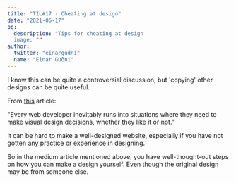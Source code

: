 ```yaml
---
title: "TIL#17 - Cheating at design"
date: "2021-06-17"
og:
  description: "Tips for cheating at design
  image: ""
author:
  twitter: "einargudni"
  name: "Einar Guðni"
---
```


I know this can be quite a controversial discussion, but 'copying' other designs can be quite useful.

From [this](https://medium.com/refactoring-ui/7-practical-tips-for-cheating-at-design-40c736799886) article:

"Every web developer inevitably runs into situations where they need to make visual design decisions, whether they like it or not."

It can be hard to make a well-designed website, especially if you have not gotten any practice or experience in designing.

So in the medium article mentioned above, you have well-thought-out steps on how you can make a design yourself.
Even though the original design may be from someone else.
